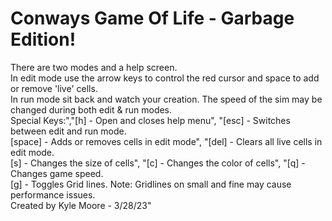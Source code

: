 # Conways Game Of Life - Garbage Edition!</br>
There are two modes and a help screen. </br>
In edit mode use the arrow keys to control the red cursor and space to add or remove 'live' cells.</br>
In run mode sit back and watch your creation. The speed of the sim may be changed during both edit & run modes.</br>
Special Keys:","[h] - Open and closes help menu", "[esc] - Switches between edit and run mode.</br>
[space] - Adds or removes cells in edit mode", "[del] - Clears all live cells in edit mode. </br>
[s] - Changes the size of cells", "[c] - Changes the color of cells", "[q] - Changes game speed. </br>
[g] - Toggles Grid lines. Note: Gridlines on small and fine may cause performance issues. </br>
Created by Kyle Moore - 3/28/23"